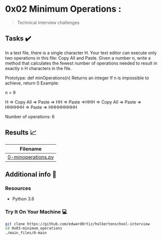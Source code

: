 # 0x02 Minimum Operations :

> Technical interview challenges

## Tasks :heavy_check_mark:

In a text file, there is a single character H. Your text editor can execute only two operations in this file: Copy All and Paste. Given a number n, write a method that calculates the fewest number of operations needed to result in exactly n H characters in the file.

Prototype: def minOperations(n)
Returns an integer
If n is impossible to achieve, return 0
Example:

n = 9

H => Copy All => Paste => HH => Paste =>HHH => Copy All => Paste => HHHHHH => Paste => HHHHHHHHH

Number of operations: 6

## Results :chart_with_upwards_trend:

| Filename |
| ------ |
| [0-minoperations.py](https://github.com/edward0rtiz/holbertonschool-interview/blob/master/0x03-minimum_operations/0-minoperations.py)|

## Additional info :construction:
### Resources

- Python 3.6


### Try It On Your Machine :computer:
```bash
git clone https://github.com/edward0rtiz/holbertonschool-interview
cd 0x03-minimum_operations
./main_files/0-main
```
